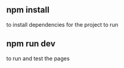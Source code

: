 ## npm install
to install dependencies for the project to run

## npm run dev
to run and test the pages

